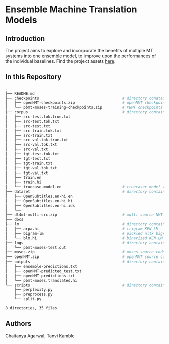 # Ensemble Machine Translation Models

## Introduction
The project aims to explore and incorporate the benefits of multiple MT systems into one ensemble model, to improve upon the performances of the individual baselines. Find the project assets [here](https://drive.google.com/drive/folders/1C9PympPPGheRWxRlwtMHiwPBoq8yZ783?usp=sharing).

## In this Repository
```bash
.
├── README.md
├── checkpoints                                     # directory conataining zipped checkpoints
│   ├── openNMT-checkpoints.zip                     # openNMT checkpoints, not including the final model
│   └── pbmt-moses-training-checkpoints.zip         # PBMT checkpoints
├── corpus                                          # directory containing split and processed en-hi corpus
│   ├── src-test.tok.true.txt
│   ├── src-test.tok.txt
│   ├── src-test.txt
│   ├── src-train.tok.txt
│   ├── src-train.txt
│   ├── src-val.tok.true.txt
│   ├── src-val.tok.txt
│   ├── src-val.txt
│   ├── tgt-test.tok.txt
│   ├── tgt-test.txt
│   ├── tgt-train.txt
│   ├── tgt-val.tok.txt
│   ├── tgt-val.txt
│   ├── train.en
│   ├── train.hi
│   └── truecase-model.en                           # truecaser model trained on 
├── dataset                                         # directory containing the OpenSubtitles en-hi corpus
│   ├── OpenSubtitles.en-hi.en
│   ├── OpenSubtitles.en-hi.hi
│   ├── OpenSubtitles.en-hi.ids
│   └── 
├── dl4mt-multi-src.zip                             # multi source NMT source code
├── docs
├── lm                                              # directory containing language models
│   ├── arpa.hi                                     # trigram KEN LM
│   ├── bigram-lm                                   # pickled nltk bigram LM
│   └── blm.hi                                      # binarized KEN LM
├── logs                                            # directory containing cmd logs
│   └── pbmt-moses-test.out
├── moses.zip                                       # moses source code
├── openNMT.zip                                     # openNMT source code
├── outputs                                         # directory containing predicted sentences
│   ├── ensemble-predictions.txt
│   ├── openNMT-predicted_test.txt
│   ├── openNMT-predictions.txt
│   └── pbmt-moses.translated.hi
└── scripts                                         # directory containing helper scripts
    ├── perplexity.py
    ├── preprocess.py
    └── split.py

8 directories, 35 files
```

## Authors
Chaitanya Agarwal, Tanvi Kamble
